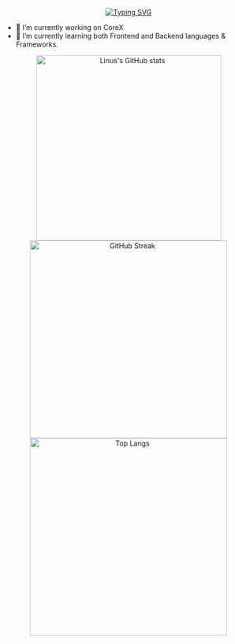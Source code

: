 <p align="center">
  <a href="https://git.io/typing-svg">
    <img src="https://readme-typing-svg.demolab.com?font=Fira+Code&weight=900&size=22&duration=3500&color=8C79F7&width=435&lines=Hi%2C+I'm+Linus%2C+an+apprentice;+as+a+Software+Developer;at+Helvetia+Insurances" alt="Typing SVG"/>
  </a>
</p>


<!--**Linussl/Linussl** is a ✨ _special_ ✨ repository because its `README.md` (this file) appears on your GitHub profile. -->

<!--Here are some ideas to get you started:-->

- 🔭 I’m currently working on CoreX
- 🌱 I’m currently learning both Frontend and Backend languages & Frameworks.
  
<p align="center">
  <img src="https://github-readme-stats.vercel.app/api?username=Linussl&show_icons=true&theme=tokyonight" alt="Linus's GitHub stats" width="375"/>
   <img src="https://streak-stats.demolab.com?user=Linussl&theme=tokyonight&border_radius=5&exclude_days=Sun%2CMon" alt="GitHub Streak" width="400"/>
  <img src="https://github-readme-stats.vercel.app/api/top-langs/?username=Linussl&layout=donut&theme=tokyonight" alt="Top Langs" width="400"/> <!-- Smaller width -->
</p>


